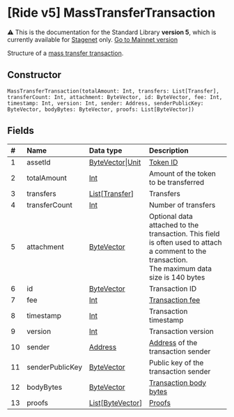 # [Ride v5] MassTransferTransaction

:warning: This is the documentation for the Standard Library **version 5**, which is currently available for [Stagenet](/en/blockchain/blockchain-network/) only. [Go to Mainnet version](/en/ride/structures/transaction-structures/mass-transfer-transaction)

Structure of a [mass transfer transaction](/en/blockchain/transaction-type/mass-transfer-transaction).

## Constructor

``` ride
MassTransferTransaction(totalAmount: Int, transfers: List[Transfer], transferCount: Int, attachment: ByteVector, id: ByteVector, fee: Int, timestamp: Int, version: Int, sender: Address, senderPublicKey: ByteVector, bodyBytes: ByteVector, proofs: List[ByteVector])
```

## Fields

| # | Name | Data type | Description |
| :--- | :--- | :--- | :--- |
| 1 | assetId | [ByteVector](/en/ride/v5/data-types/byte-vector)&#124;[Unit](/en/ride/v5/data-types/unit) | [Token ID](/en/blockchain/token/token-id) |
| 2 | totalAmount | [Int](/en/ride/v5/data-types/int) | Amount of the token to be transferred |
| 3 | transfers | [List](/en/ride/v5/data-types/list)[[Transfer](/en/ride/v5/structures/common-structures/transfer)] | Transfers |
| 4 | transferCount | [Int](/en/ride/v5/data-types/int) | Number of transfers |
| 5 | attachment | [ByteVector](/en/ride/v5/data-types/byte-vector) | Optional data attached to the transaction. This field is often used to attach a comment to the transaction.<br>The maximum data size is 140 bytes |
| 6 | id | [ByteVector](/en/ride/v5/data-types/byte-vector) | Transaction ID |
| 7 | fee | [Int](/en/ride/v5/data-types/int) | [Transaction fee](/en/blockchain/transaction/transaction-fee) |
| 8 | timestamp | [Int](/en/ride/v5/data-types/int) | Transaction timestamp |
| 9 | version | [Int](/en/ride/v5/data-types/int) | Transaction version |
| 10 | sender | [Address](/en/ride/v5/structures/common-structures/address) | [Address](/en/blockchain/account/address) of the transaction sender |
| 11 | senderPublicKey | [ByteVector](/en/ride/v5/data-types/byte-vector) | Public key of the transaction sender |
| 12 | bodyBytes | [ByteVector](/en/ride/v5/data-types/byte-vector) | [Transaction body bytes](/en/blockchain/glossary#t) |
| 13 | proofs | [List](/en/ride/v5/data-types/list)[[ByteVector](/en/ride/v5/data-types/byte-vector)] | [Proofs](/en/blockchain/transaction/transaction-proof) |
